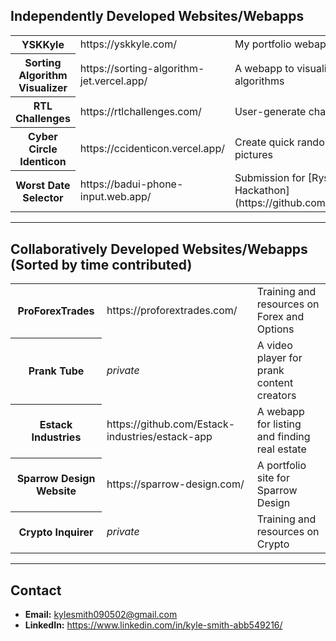## Independently Developed Websites/Webapps
<table>
  <tr><th>YSKKyle</th><td>https://yskkyle.com/</td><td>My portfolio webapp</td></tr>
  <tr><th>Sorting Algorithm Visualizer</th><td>https://sorting-algorithm-jet.vercel.app/</td><td>A webapp to visualize sorting algorithms</td></tr>
  <tr><th>RTL Challenges</th><td>https://rtlchallenges.com/</td><td>User-generate challenges selector</td></tr>
  <tr><th>Cyber Circle Identicon</th><td>https://ccidenticon.vercel.app/</td><td>Create quick randomized profile pictures</td></tr>
  <tr><th>Worst Date Selector</th><td>https://badui-phone-input.web.app/</td><td>Submission for [Rysolv's 2nd Hackathon](https://github.com/rysolv/hackathon)</td></tr>
</table>

---
## Collaboratively Developed Websites/Webapps (Sorted by time contributed)
<table>
  <tr><th>ProForexTrades</th><td>https://proforextrades.com/</td><td>Training and resources on Forex and Options</td></tr>
  <tr><th>Prank Tube</th><td><i>private</i></td><td>A video player for prank content creators</td></tr>
  <tr><th>Estack Industries</th><td>https://github.com/Estack-industries/estack-app</td><td>A webapp for listing and finding real estate</td></tr>
  <tr><th>Sparrow Design Website</th><td>https://sparrow-design.com/</td><td>A portfolio site for Sparrow Design</td></tr>
  <tr><th>Crypto Inquirer</th><td><i>private</i></td><td>Training and resources on Crypto</td></tr>
</table>

---
## Contact
- **Email:** kylesmith090502@gmail.com
- **LinkedIn:** https://www.linkedin.com/in/kyle-smith-abb549216/
